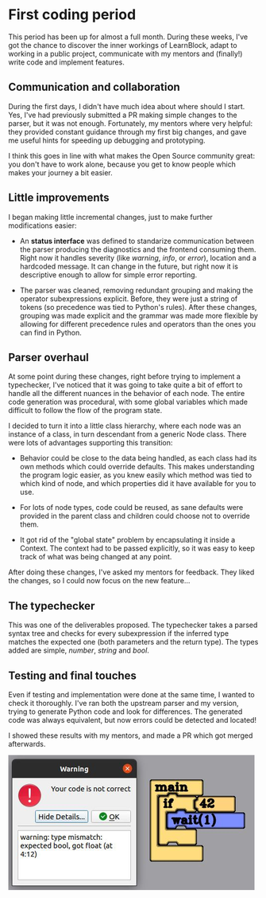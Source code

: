 First coding period
===================

This period has been up for almost a full month. During these weeks, I've got
the chance to discover the inner workings of LearnBlock, adapt to working in a
public project, communicate with my mentors and (finally!) write code and
implement features.

Communication and collaboration
-------------------------------

During the first days, I didn't have much idea about where should I start.
Yes, I've had previously submitted a PR making simple changes to the parser,
but it was not enough. Fortunately, my mentors where very helpful: they
provided constant guidance through my first big changes, and gave me useful
hints for speeding up debugging and prototyping.

I think this goes in line with what makes the Open Source community great:
you don't have to work alone, because you get to know people which makes your
journey a bit easier.

Little improvements
-------------------

I began making little incremental changes, just to make further modifications
easier:

- An **status interface** was defined to standarize communication between the
  parser producing the diagnostics and the frontend consuming them. Right now
  it handles severity (like _warning_, _info_, or _error_), location and a
  hardcoded message. It can change in the future, but right now it is
  descriptive enough to allow for simple error reporting.

- The parser was cleaned, removing redundant grouping and making the operator
  subexpressions explicit. Before, they were just a string of tokens (so
  precedence was tied to Python's rules). After these changes, grouping was
  made explicit and the grammar was made more flexible by allowing for
  different precedence rules and operators than the ones you can find in
  Python.

Parser overhaul
---------------

At some point during these changes, right before trying to implement a
typechecker, I've noticed that it was going to take quite a bit of effort to
handle all the different nuances in the behavior of each node. The entire code
generation was procedural, with some global variables which made difficult to
follow the flow of the program state.

I decided to turn it into a little class hierarchy, where each node was an
instance of a class, in turn descendant from a generic Node class. There were
lots of advantages supporting this transition:

- Behavior could be close to the data being handled, as each class had its own
  methods which could override defaults. This makes understanding the program
  logic easier, as you knew easily which method was tied to which kind of node,
  and which properties did it have available for you to use.

- For lots of node types, code could be reused, as sane defaults were provided
  in the parent class and children could choose not to override them.

- It got rid of the "global state" problem by encapsulating it inside a
  Context. The context had to be passed explicitly, so it was easy to keep
  track of what was being changed at any point.

After doing these changes, I've asked my mentors for feedback. They liked the
changes, so I could now focus on the new feature...


The typechecker
---------------

This was one of the deliverables proposed. The typechecker takes a parsed
syntax tree and checks for every subexpression if the inferred type matches the
expected one (both parameters and the return type). The types added are simple,
_number_, _string_ and _bool_.

Testing and final touches
-------------------------

Even if testing and implementation were done at the same time, I wanted to
check it thoroughly. I've ran both the upstream parser and my version, trying
to generate Python code and look for differences. The generated code was always
equivalent, but now errors could be detected and located!

I showed these results with my mentors, and made a PR which got merged
afterwards.

![example type error](images/example_type_error.jpeg)
